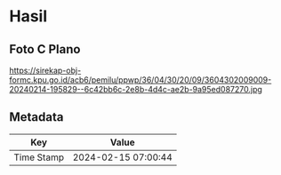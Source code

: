 # Hasil

## Foto C Plano

https://sirekap-obj-formc.kpu.go.id/acb6/pemilu/ppwp/36/04/30/20/09/3604302009009-20240214-195829--6c42bb6c-2e8b-4d4c-ae2b-9a95ed087270.jpg


## Metadata

| Key        | Value               |
| ---------- | ------------------- |
| Time Stamp | 2024-02-15 07:00:44 |



